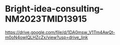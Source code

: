# Bright-idea-consulting-NM2023TMID13915
https://drive.google.com/file/d/1DA0msw_V1Tm4AwQt-m0oN4owIQLHZcZx/view?usp=drive_link
